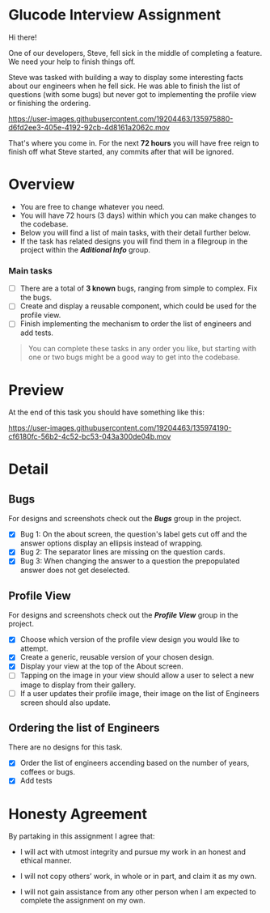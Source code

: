 # Glucode Interview Assignment

Hi there! 

One of our developers, Steve, fell sick in the middle of completing a feature. We need your help to finish things off.

Steve was tasked with building a way to display some interesting facts about our engineers when he fell sick. He was able to finish the list of questions (with some bugs) but never got to implementing the profile view or finishing the ordering.

https://user-images.githubusercontent.com/19204463/135975880-d6fd2ee3-405e-4192-92cb-4d8161a2062c.mov

That's where you come in.
For the next **72 hours** you will have free reign to finish off what Steve started, any commits after that will be ignored.


# Overview
- You are free to change whatever you need.
- You will have 72 hours (3 days) within which you can make changes to the codebase.
- Below you will find a list of main tasks, with their detail further below.
- If the task has related designs you will find them in a filegroup in the project within the ***Aditional Info*** group.

### Main tasks
- [ ] There are a total of **3 known** bugs, ranging from simple to complex. Fix the bugs.
- [ ] Create and display a reusable component, which could be used for the profile view.
- [ ] Finish implementing the mechanism to order the list of engineers and add tests.

> You can complete these tasks in any order you like, but starting with one or two bugs might be a good way to get into the codebase.

# Preview
At the end of this task you should have something like this:

https://user-images.githubusercontent.com/19204463/135974190-cf6180fc-56b2-4c52-bc53-043a300de04b.mov

# Detail
## Bugs
For designs and screenshots check out the ***Bugs*** group in the project. 
- [x] Bug 1: On the about screen, the question's label gets cut off and the answer options display an ellipsis instead of wrapping.
- [x] Bug 2: The separator lines are missing on the question cards.
- [x] Bug 3: When changing the answer to a question the prepopulated answer does not get deselected.

## Profile View
For designs and screenshots check out the ***Profile View*** group in the project.
- [x] Choose which version of the profile view design you would like to attempt.
- [x] Create a generic, reusable version of your chosen design.
- [x] Display your view at the top of the About screen.
- [ ] Tapping on the image in your view should allow a user to select a new image to display from their gallery.
- [ ] If a user updates their profile image, their image on the list of Engineers screen should also update.

## Ordering the list of Engineers
There are no designs for this task.
- [x] Order the list of engineers accending based on the number of years, coffees or bugs.
- [x] Add tests

# Honesty Agreement

By partaking in this assignment I agree that:

- I will act with utmost integrity and pursue my work in an honest and ethical manner.

- I will not copy others’ work, in whole or in part, and claim it as my own.

- I will not gain assistance from any other person when I am expected to complete the assignment on my own.
